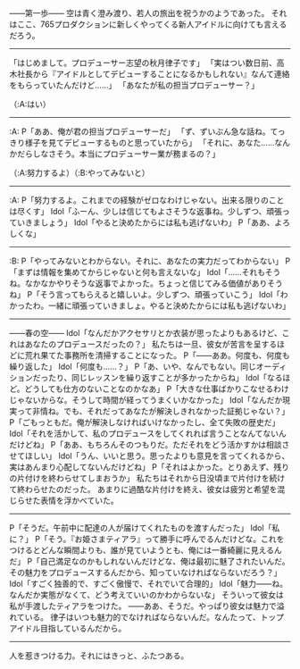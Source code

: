 ――第一歩――
空は青く澄み渡り、若人の旅出を祝うかのようであった。
それはここ、765プロダクションに新しくやってくる新人アイドルに向けても言えるだろう。

---

「はじめまして。プロデューサー志望の秋月律子です」
「実はつい数日前、高木社長から『アイドルとしてデビューすることになるかもしれない』なんて連絡をもらっていたんだけど……」
「あなたが私の担当プロデューサー？」

（:A:はい）

---

:A:
P「ああ、俺が君の担当プロデューサーだ」
「ず、ずいぶん急な話ね。てっきり様子を見てデビューするものと思っていたから」
「それに、あなた……なんかだらしなさそう。本当にプロデューサー業が務まるの？」

（:A:努力するよ）（:B:やってみないと）

---

:A:
P「努力するよ。これまでの経験がゼロなわけじゃない。出来る限りのことは尽くす」
Idol「ふーん、少しは信じてもよさそうな返事ね。少しずつ、頑張っていきましょう」
Idol「やると決めたからには私も逃げないわ」
P「ああ、よろしくな」

---

:B:
P「やってみないとわからない。それに、あなたの実力だってわからない」
P「まずは情報を集めてからじゃないと何も言えないな」
Idol「……それもそうね。なかなかやりそうな返事でよかった。ちょっと信じてみる価値がありそうね」
P「そう言ってもらえると嬉しいよ。少しずつ、頑張っていこう」
Idol「わかったわ。一緒に頑張っていきましょ。やると決めたからには私も逃げないわ」

---

――春の空――
Idol「なんだかアクセサリとか衣装が思ったよりもあるけど、これはあなたのプロデュースだったの？」
私たちは一旦、彼女が苦言を呈するほどに荒れ果てた事務所を清掃することになった。
P「――ああ。何度も、何度も繰り返した」
Idol「何度も……？」
P「あ、いや、なんでもない。同じオーディションだったり、同じレッスンを繰り返すことが多かったからね」
Idol「なるほど。どうしても仕方のないことなのかなあ」
P「大きな仕事ばかりこなせるわけじゃないからな。そうして時間が経ってうまくいかなかった」
Idol「なんだか現実って非情ね。でも、それだってあなたが解決しきれなかった証拠じゃない？」
P「ごもっともだ。俺が解決しなければいけなかったし、全て失敗の歴史だ」
Idol「それを活かして、私のプロデュースをしてくれれば言うことなんてないんだけどね」
P「ああ、もちろんそのつもりだ。ただそれをどう活かすかは相談させてほしい」
Idol「うん、いいと思う。思ったよりも意見を言ってくれるから、実はあんまり心配してないんだけどね」
P「それはよかった。とりあえず、残りの片付けを終わらせてしまおうか」
私たちはそれから日没頃まで片付けを続けて終わらせたのだった。
あまりに過酷な片付けを終え、彼女は疲労と希望を混じらせた表情を浮かべていた。

---

P「そうだ。午前中に配達の人が届けてくれたものを渡すんだった」
Idol「私に？」
P「そう。『お姫さまティアラ』って勝手に呼んでるんだけどな。これをつけるとどんな瞬間よりも、誰が見ていようとも、俺には一番綺麗に見えるんだ」
P「自己満足なのかもしれないんだけどな、俺は最初に魅了されたいんだ。その魅力をプロデュースするんだから、知っていなければならないだろう？」
Idol「すごく独善的で、すごく傲慢で、それでいて合理的」
Idol「魅力――ね。なんだか実態がなくて、どう考えていいのかわからないな」
そういって彼女は私が手渡したティアラをつけた。
――ああ、そうだ。やっぱり彼女は魅力で溢れている。
律子はいつも魅力的でなければならないんだ。なんたって、トップアイドル目指しているんだから。

---

人を惹きつける力。それにはきっと、ふたつある。
